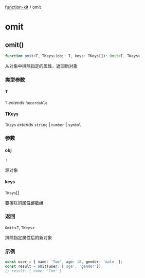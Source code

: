 [function-kit](index.md) / omit

# omit

## omit()

```ts
function omit<T, TKeys>(obj: T, keys: TKeys[]): Omit<T, TKeys>
```

从对象中排除指定的属性，返回新对象

### 类型参数

#### T

`T` *extends* `Recordable`

#### TKeys

`TKeys` *extends* `string` \| `number` \| `symbol`

### 参数

#### obj

`T`

源对象

#### keys

`TKeys`[]

要排除的属性键数组

### 返回

`Omit`\<`T`, `TKeys`\>

排除指定属性后的新对象

### 示例

```ts
const user = { name: 'Tom', age: 18, gender: 'male' };
const result = omit(user, ['age', 'gender']);
// result: { name: 'Tom' }
```
